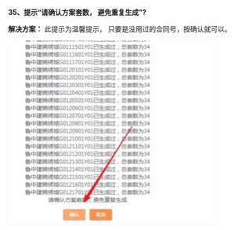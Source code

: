 <a name="bookmark34"></a>**35、提示“请确认方案套数， 避免重复生成”?**

**解决方案：** 此提示为温馨提示，  只要是没用过的合同号，按确认就可以。

![](Aspose.Words.e73c43fe-fde1-4168-803d-975613665666.036.jpeg)

